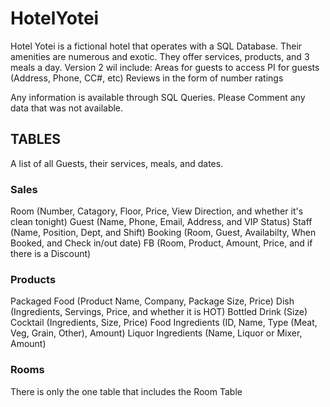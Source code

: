 # HotelYotei

Hotel Yotei is a fictional hotel that operates with a SQL Database. Their amenities are numerous and exotic. They offer services, products, and 3 meals a day.
Version 2 wil include: 
Areas for guests to access
  PI for guests (Address, Phone, CC#, etc)
   Reviews in the form of number ratings

Any information is available through SQL Queries. Please Comment any data that was not available.

## TABLES
   A list of all Guests, their services, meals, and dates.

### Sales
   Room (Number, Catagory, Floor, Price, View Direction, and whether it's clean tonight)
   Guest (Name, Phone, Email, Address, and VIP Status)
   Staff (Name, Position, Dept, and Shift)
   Booking (Room, Guest, Availabilty, When Booked, and Check in/out date)
   FB (Room, Product, Amount, Price, and if there is a Discount)

### Products
   Packaged Food (Product Name, Company, Package Size, Price)
   Dish (Ingredients, Servings, Price, and whether it is HOT)
   Bottled Drink (Size)
   Cocktail (Ingredients, Size, Price)
   Food Ingredients (ID, Name, Type (Meat, Veg, Grain, Other), Amount)
   Liquor Ingredients (Name, Liquor or Mixer, Amount)

### Rooms
   There is only the one table that includes the Room Table

